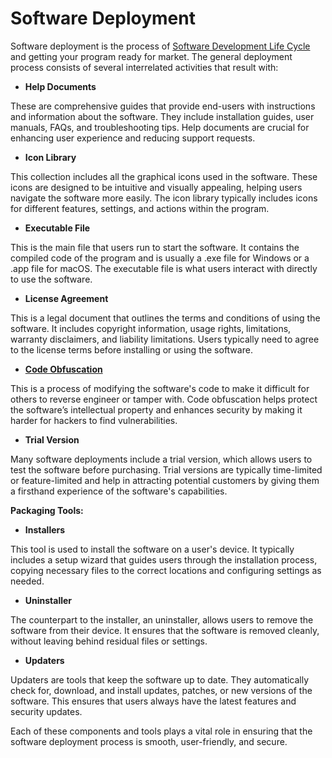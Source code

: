 # Software Deployment

Software deployment is the process of [Software Development Life Cycle](software-development-life-cycle) and getting your program ready for market. The general deployment process consists of several interrelated activities that result with:

- **Help Documents**

These are comprehensive guides that provide end-users with instructions and information about the software. They include installation guides, user manuals, FAQs, and troubleshooting tips. Help documents are crucial for enhancing user experience and reducing support requests.

- **Icon Library**

This collection includes all the graphical icons used in the software. These icons are designed to be intuitive and visually appealing, helping users navigate the software more easily. The icon library typically includes icons for different features, settings, and actions within the program.

- **Executable File**

This is the main file that users run to start the software. It contains the compiled code of the program and is usually a .exe file for Windows or a .app file for macOS. The executable file is what users interact with directly to use the software.

- **License Agreement**

This is a legal document that outlines the terms and conditions of using the software. It includes copyright information, usage rights, limitations, warranty disclaimers, and liability limitations. Users typically need to agree to the license terms before installing or using the software.

- [**Code Obfuscation**](code-obfuscation)

This is a process of modifying the software's code to make it difficult for others to reverse engineer or tamper with. Code obfuscation helps protect the software’s intellectual property and enhances security by making it harder for hackers to find vulnerabilities.

- **Trial Version**

Many software deployments include a trial version, which allows users to test the software before purchasing. Trial versions are typically time-limited or feature-limited and help in attracting potential customers by giving them a firsthand experience of the software's capabilities.

**Packaging Tools:**

- **Installers**

This tool is used to install the software on a user's device. It typically includes a setup wizard that guides users through the installation process, copying necessary files to the correct locations and configuring settings as needed.

- **Uninstaller**

The counterpart to the installer, an uninstaller, allows users to remove the software from their device. It ensures that the software is removed cleanly, without leaving behind residual files or settings.

- **Updaters**

Updaters are tools that keep the software up to date. They automatically check for, download, and install updates, patches, or new versions of the software. This ensures that users always have the latest features and security updates.

Each of these components and tools plays a vital role in ensuring that the software deployment process is smooth, user-friendly, and secure.
